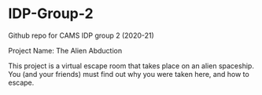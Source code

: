# IDP-Group-2
Github repo for CAMS IDP group 2 (2020-21)

Project Name: The Alien Abduction

This project is a virtual escape room that takes place on an alien spaceship. You (and your friends) must find out why you were taken here, and how to escape.
